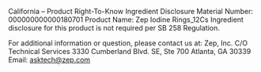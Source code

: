 
 
 
California – Product Right-To-Know Ingredient Disclosure 
Material Number: 000000000000180701 
Product Name: Zep Iodine Rings_12Cs 
Ingredient disclosure for this product is not required per SB 258 Regulation. 
 
For additional information or question, please contact us at: 
Zep, Inc. 
C/O Technical Services 
3330 Cumberland Blvd. SE, Ste 700 
Atlanta, GA 30339 
Email: asktech@zep.com 
 
 
 
 
